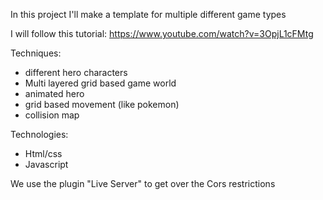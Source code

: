 In this project I'll make a template for multiple different game types 

I will follow this tutorial: https://www.youtube.com/watch?v=3OpjL1cFMtg

Techniques:
- different hero characters
- Multi layered grid based game world
- animated hero
- grid based movement (like pokemon)
- collision map

Technologies:
- Html/css
- Javascript


We use the plugin "Live Server" to get over the Cors restrictions
